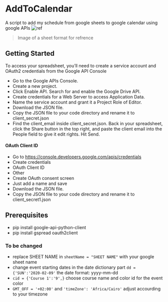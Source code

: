 # AddToCalendar
A script to add my schedule from google sheets to google calendar using google APIs
![ref](https://user-images.githubusercontent.com/48390004/73819906-3338a300-47f9-11ea-9029-289142bdf4af.png)
> Image of a sheet format for refrence
## Getting Started
To access your spreadsheet, you’ll need to create a service account and OAuth2 credentials from the Google API Console
- Go to the Google APIs Console.
- Create a new project.
- Click Enable API. Search for and enable the Google Drive API.
- Create credentials for a Web Server to access Application Data.
- Name the service account and grant it a Project Role of Editor.
- Download the JSON file.
- Copy the JSON file to your code directory and rename it to client_secret.json
- Find the  client_email inside client_secret.json. Back in your spreadsheet, click the Share button in the top right, and paste the client email into the People field to give it edit rights. Hit Send.
#### OAuth Client ID
- Go to https://console.developers.google.com/apis/credentials
- Create credentials  
- OAuth Client ID
- Other
- Create OAuth consent screen 
- Just add a name and save
- Download the JSON file.
- Copy the JSON file to your code directory and rename it to client_secret1.json

## Prerequisites
- pip install google-api-python-client
- pip install gspread oauth2client
### To be changed
- replace SHEET NAME in `sheetName = "SHEET NAME"` with your google sheet name
- change event starting dates in the date dictionary part `dd = {'SUN':'2020-02-09'` the date format: yyyy-mm-dd
- `cid = {'Course 1':'9',}` choose course name and color id for the event color
- `GMT_OFF = '+02:00'` and `'timeZone': 'Africa/Cairo'` adjust accourding to your timezone
